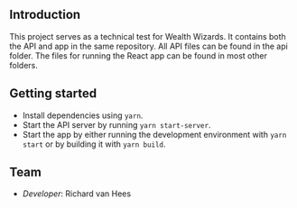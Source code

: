 ## Introduction ##
This project serves as a technical test for Wealth Wizards. It contains both the API and app in the same repository. All API files can be found in the api folder. The files for running the React app can be found in most other folders. 
 
## Getting started ##
- Install dependencies using `yarn`.
- Start the API server by running `yarn start-server`.
- Start the app by either running the development environment with `yarn start` or by building it with `yarn build`.

## Team ##
- *Developer*: Richard van Hees